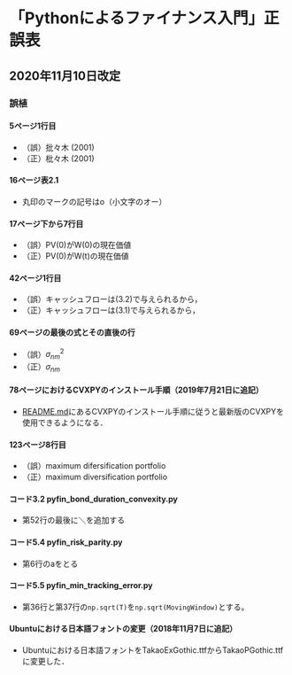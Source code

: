 # 「Pythonによるファイナンス入門」正誤表

## 2020年11月10日改定

### 誤植

#### 5ページ1行目

+ （誤）批々木 (2001)
+ （正）枇々木 (2001)

#### 16ページ表2.1

+ 丸印のマークの記号はo（小文字のオー）

#### 17ページ下から7行目

+ （誤）PV(0)がW(0)の現在価値
+ （正）PV(0)がW(t)の現在価値

#### 42ページ1行目

+ （誤）キャッシュフローは(3.2)で与えられるから，
+ （正）キャッシュフローは(3.1)で与えられるから，

#### 69ページの最後の式とその直後の行

+ （誤）$\sigma_{nm}^2$
+ （正）$\sigma_{nm}$

#### 78ページにおけるCVXPYのインストール手順（2019年7月21日に追記）

+ [README.md](README.md)にあるCVXPYのインストール手順に従うと最新版のCVXPYを使用できるようになる．

#### 123ページ8行目

+ （誤）maximum difersification portfolio
+ （正）maximum diversification portfolio

#### コード3.2 pyfin\_bond\_duration\_convexity.py

+ 第52行の最後に＼を追加する

#### コード5.4 pyfin\_risk\_parity.py

+ 第6行のaをとる

#### コード5.5 pyfin\_min\_tracking\_error.py

+ 第36行と第37行の`np.sqrt(T)`を`np.sqrt(MovingWindow)`とする。

#### Ubuntuにおける日本語フォントの変更（2018年11月7日に追記）

+ Ubuntuにおける日本語フォントをTakaoExGothic.ttfからTakaoPGothic.ttfに変更した．
